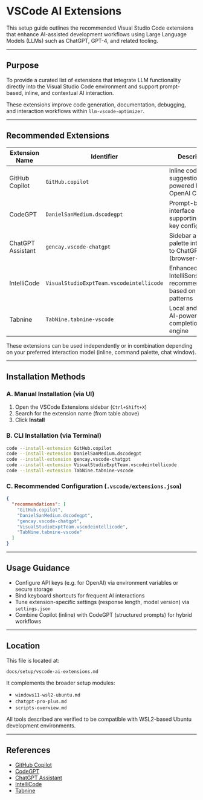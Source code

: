 # VSCode AI Extensions

This setup guide outlines the recommended Visual Studio Code extensions that enhance AI-assisted development workflows using Large Language Models (LLMs) such as ChatGPT, GPT-4, and related tooling.

---

## Purpose

To provide a curated list of extensions that integrate LLM functionality directly into the Visual Studio Code environment and support prompt-based, inline, and contextual AI interaction.

These extensions improve code generation, documentation, debugging, and interaction workflows within `llm-vscode-optimizer`.

---

## Recommended Extensions

| Extension Name    | Identifier                               | Description                                                   |
| ----------------- | ---------------------------------------- | ------------------------------------------------------------- |
| GitHub Copilot    | `GitHub.copilot`                         | Inline code suggestions powered by OpenAI Codex               |
| CodeGPT           | `DanielSanMedium.dscodegpt`              | Prompt-based interface supporting API key configuration       |
| ChatGPT Assistant | `gencay.vscode-chatgpt`                  | Sidebar and palette interface to ChatGPT Pro+ (browser-based) |
| IntelliCode       | `VisualStudioExptTeam.vscodeintellicode` | Enhanced IntelliSense recommendations based on code patterns  |
| Tabnine           | `TabNine.tabnine-vscode`                 | Local and cloud AI-powered code completion engine             |

These extensions can be used independently or in combination depending on your preferred interaction model (inline, command palette, chat window).

---

## Installation Methods

### A. Manual Installation (via UI)

1. Open the VSCode Extensions sidebar (`Ctrl+Shift+X`)
2. Search for the extension name (from table above)
3. Click **Install**

### B. CLI Installation (via Terminal)

```bash
code --install-extension GitHub.copilot
code --install-extension DanielSanMedium.dscodegpt
code --install-extension gencay.vscode-chatgpt
code --install-extension VisualStudioExptTeam.vscodeintellicode
code --install-extension TabNine.tabnine-vscode
```

### C. Recommended Configuration (`.vscode/extensions.json`)

```json
{
  "recommendations": [
    "GitHub.copilot",
    "DanielSanMedium.dscodegpt",
    "gencay.vscode-chatgpt",
    "VisualStudioExptTeam.vscodeintellicode",
    "TabNine.tabnine-vscode"
  ]
}
```

---

## Usage Guidance

* Configure API keys (e.g. for OpenAI) via environment variables or secure storage
* Bind keyboard shortcuts for frequent AI interactions
* Tune extension-specific settings (response length, model version) via `settings.json`
* Combine Copilot (inline) with CodeGPT (structured prompts) for hybrid workflows

---

## Location

This file is located at:

```
docs/setup/vscode-ai-extensions.md
```

It complements the broader setup modules:

* `windows11-wsl2-ubuntu.md`
* `chatgpt-pro-plus.md`
* `scripts-overview.md`

All tools described are verified to be compatible with WSL2-based Ubuntu development environments.

---

## References

* [GitHub Copilot](https://marketplace.visualstudio.com/items?itemName=GitHub.copilot)
* [CodeGPT](https://marketplace.visualstudio.com/items?itemName=DanielSanMedium.dscodegpt)
* [ChatGPT Assistant](https://marketplace.visualstudio.com/items?itemName=gencay.vscode-chatgpt)
* [IntelliCode](https://marketplace.visualstudio.com/items?itemName=VisualStudioExptTeam.vscodeintellicode)
* [Tabnine](https://marketplace.visualstudio.com/items?itemName=TabNine.tabnine-vscode)
